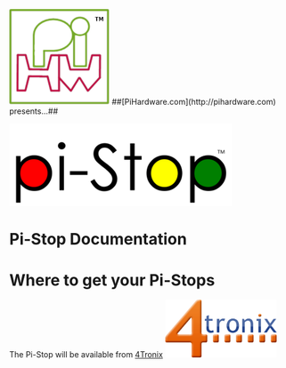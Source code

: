 <img src="markdown_source/img/pihwlogotm.png" width=180 />
##[PiHardware.com](http://pihardware.com) presents...##
<p>
<img src="markdown_source/img/LogoDesignNormal.png" width=400 />

# Pi-Stop Documentation #

# Where to get your Pi-Stops #

The Pi-Stop will be available from [4Tronix](http://4Tronix.com)
<img src="markdown_source/img/4tronix.jpg" width=200 />
